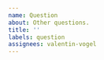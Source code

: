 ```yaml
---
name: Question
about: Other questions.
title: ''
labels: question
assignees: valentin-vogel
---
```


